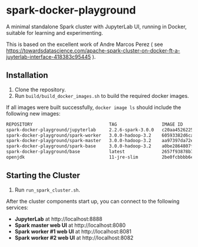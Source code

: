 # spark-docker-playground
A minimal standalone Spark cluster with JupyterLab UI, running in Docker, suitable for learning and experimenting.

This is based on the excellent work of Andre Marcos Perez ( see https://towardsdatascience.com/apache-spark-cluster-on-docker-ft-a-juyterlab-interface-418383c95445 ).


## Installation

1. Clone the repository.
1. Run `build/build_docker_images.sh` to build the required docker images.

If all images were built successfully, `docker image ls` should include the following new images:

```bash
REPOSITORY                             TAG                 IMAGE ID            CREATED              SIZE
spark-docker-playground/jupyterlab     2.2.6-spark-3.0.0   c20aa4526225        About a minute ago   2GB
spark-docker-playground/spark-worker   3.0.0-hadoop-3.2    60593382d6ca        6 minutes ago        1.25GB
spark-docker-playground/spark-master   3.0.0-hadoop-3.2    aa97397da72e        6 minutes ago        1.25GB
spark-docker-playground/spark-base     3.0.0-hadoop-3.2    a0be2864807f        6 minutes ago        1.25GB
spark-docker-playground/base           latest              2657f93878b7        9 minutes ago        1GB
openjdk                                11-jre-slim         2be0fcbbbb6e        2 weeks ago          204MB
```


## Starting the Cluster

1. Run `run_spark_cluster.sh`.

After the cluster components start up, you can connect to the following services:

* **JupyterLab** at http://localhost:8888
* **Spark master web UI** at http://localhost:8080
* **Spark worker #1 web UI** at http://localhost:8081
* **Spark worker #2 web UI** at http://localhost:8082
